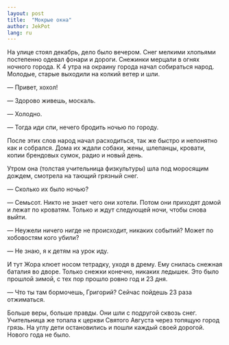 ```yaml
---
layout: post
title:  "Мокрые окна"
author: JekPot
lang: ru
---
```


На улице стоял декабрь, дело было вечером. Снег мелкими хлопьями постепенно одевал фонари и дороги. Снежинки мерцали в огнях ночного города. К 4 утра на окраину города начал собираться народ. Молодые, старые выходили на колкий ветер и шли.

— Привет, хохол!

— Здорово живешь, москаль.

— Холодно.

— Тогда иди спи, нечего бродить ночью по городу.

После этих слов народ начал расходиться, так же быстро и непонятно как и собрался. Дома их ждали собаки, жены, шлепанцы, кровати, копии брендовых сумок, радио и новый день.

Утром она (толстая учительница физкультуры) шла под моросящим дождем, смотрела на тающий грязный снег.

— Сколько их было ночью?

— Семьсот. Никто не знает чего они хотели. Потом они приходят домой и лежат по кроватям. Только и ждут следующей ночи, чтобы снова выйти.

— Неужели ничего нигде не происходит, никаких событий? Может по хобовостям кого убили?

— Не знаю, я к детям на урок иду.

И тут Жора клюет носом тетрадку, уходя в дрему. Ему снилась снежная баталия во дворе. Только снежки конечно, никаких ледышек. Это было прошлой зимой, с тех пор прошло ровно год и 23 дня.

— Что ты там бормочешь, Григорий? Сейчас пойдешь 23 раза отжиматься.

Больше веры, больше правды. Они шли с подругой сквозь снег. Учительница же топала к церкви Святого Августа через топящую город грязь. На углу дети остановились и пошли каждый своей дорогой. Нового года не было.